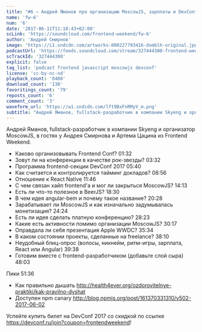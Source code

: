 ```yaml
---
title: "#6 – Андрей Яманов про организацию MoscowJS, зарплаты и DevConf"
name: 'fw-6'
num: '6'
date: '2017-06-11T11:18:43+02:00'
scLink: 'https://soundcloud.com/frontend-weekend/fw-6'
author: 'Андрей Смирнов'
image: 'https://i1.sndcdn.com/artworks-000227793416-dxmblh-original.jpg'
podcastUrl: 'https://feeds.soundcloud.com/stream/327444300-frontend-weekend-fw-6.m4a'
scTrackId: '327444300'
explicit: false
tag_list: 'podcast frontend javascript moscowjs devconf'
license: 'cc-by-nc-nd'
playback_count: '8480'
download_count: '138'
favoritings_count: '79'
reposts_count: '6'
comment_count: '3'
waveform_url: 'https://w1.sndcdn.com/lft9BxFnRMyV_m.png'
subtitle: "Андрей Яманов, fullstack-разработчик в компании Skyeng и организатор MoscowJS, в гостях у Андрея Смирнова и Артема Цацина из Frontend Weekend."
---
```

Андрей Яманов, fullstack-разработчик в компании Skyeng и организатор MoscowJS, в гостях у Андрея Смирнова и Артема Цацина из Frontend Weekend.

- Каково организовывать Frontend Conf? <timecode sec="92">01:32</timecode>
- Зовут ли на конференции в качестве рок-звезды? <timecode sec="212">03:32</timecode>
- Программа frontend-секции DevConf 2017 <timecode sec="340">05:40</timecode>
- Как считается и контролируется тайминг докладов? <timecode sec="536">08:56</timecode>
- Отношение к React Native <timecode sec="706">11:46</timecode>
- С чем связан хайп frontend'а и мог ли закрыться MoscowJS? <timecode sec="853">14:13</timecode>
- Есть ли что-то полезное в BeerJS? <timecode sec="1110">18:30</timecode>
- В чем идея angular-bem и почему такое название? <timecode sec="1228">20:28</timecode>
- Зарабатывает ли MoscowJS и как изначально задумывалась монетизация? <timecode sec="1464">24:24</timecode>
- Есть ли идея сделать платную конференцию? <timecode sec="1703">28:23</timecode>
- Какие есть активности помимо организации MoscowJS? <timecode sec="1817">30:17</timecode>
- Оправдала ли себя презентация Apple WWDC? <timecode sec="2134">35:34</timecode>
- В каком состоянии проекты, сделанные на freelance? <timecode sec="2290">38:10</timecode>
- Неудобный блиц-опрос (волосы, никнейм, ритм-игры, зарплата, React или Angular) <timecode sec="2378">39:38</timecode>
- Готовим вместе с frontend-разработчиком (добавьте слой сыра) <timecode sec="2883">48:03</timecode>

Пики <timecode sec="3096">51:36</timecode>
- Как правильно дышать http://health4ever.org/ozdorovitelnye-praktiki/kak-pravilno-dyshat
- Доступен npm canary http://blog.npmjs.org/post/161370331310/v502-2017-06-02

Успейте купить билет на DevConf 2017 со скидкой по ссылке https://devconf.ru/join?coupon=frontendweekend!